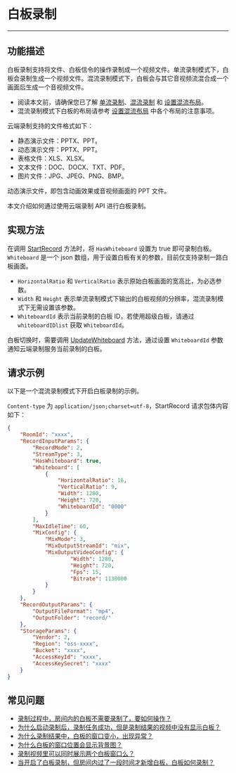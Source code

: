 # 白板录制
---
## 功能描述

白板录制支持将文件、白板信令的操作录制成一个视频文件。单流录制模式下，白板会录制生成一个视频文件。混流录制模式下，白板会与其它音视频流混合成一个画面后生成一个音视频文件。
<Note title="说明">

- 阅读本文前，请确保您已了解 [单流录制](/cloud-recording/common-features/single-stream-recording)、[混流录制](/cloud-recording/common-features/mixed-stream-recording) 和 [设置混流布局](/cloud-recording/common-features/set-the-mixed-flow-layout)。 
- 混流录制模式下白板的布局请参考 [设置混流布局](/cloud-recording/common-features/set-the-mixed-flow-layout) 中各个布局的注意事项。
</Note>

云端录制支持的文件格式如下：
- 静态演示文件：PPTX、PPT。
- 动态演示文件：PPTX、PPT。
- 表格文件：XLS、XLSX。
- 文本文件：DOC、DOCX、TXT、PDF。
- 图片文件：JPG、JPEG、PNG、BMP。

<Note title="说明">
动态演示文件，即包含动画效果或音视频画面的 PPT 文件。
</Note>

本文介绍如何通过使用云端录制 API 进行白板录制。

## 实现方法

在调用 [StartRecord](/cloud-recording-server/start)  方法时，将 `HasWhiteboard` 设置为 true 即可录制白板。 `Whiteboard` 是一个 json 数组，用于设置白板有关的参数，目前仅支持录制一路白板画面。

<Warning title="注意">

* `HorizontalRatio` 和 `VerticalRatio` 表示原始白板画面的宽高比，为必选参数。  
* `Width` 和 `Height` 表示单流录制模式下输出的白板视频的分辨率，混流录制模式下无需设置该参数。  
* `WhiteboardId` 表示当前录制的白板 ID，若使用超级白板，请通过 `whiteboardIDlist` 获取 `WhiteboardId`。
</Warning>

白板切换时，需要调用 [UpdateWhiteboard](/cloud-recording-server/update-whiteboard) 方法，通过设置 `WhiteboardId` 参数通知云端录制服务当前录制的白板。

## 请求示例

以下是一个混流录制模式下开启白板录制的示例。

`Content-type` 为 `application/json;charset=utf-8`，StartRecord 请求包体内容如下：

```json
{
	"RoomId": "xxxx",
	"RecordInputParams": {
		"RecordMode": 2,
		"StreamType": 3,
		"HasWhiteboard": true,
		"Whiteboard": [
			{
				"HorizontalRatio": 16,
				"VerticalRatio": 9,
				"Width": 1280,
				"Height": 720,
				"WhiteboardId": "0000"
			}
		],
		"MaxIdleTime": 60,
		"MixConfig": {
			"MixMode": 3,
			"MixOutputStreamId": "mix",
			"MixOutputVideoConfig": {
	                "Width": 1280, 
	                "Height": 720, 
	                "Fps": 15, 
	                "Bitrate": 1130000
	        }
		}
	},
	"RecordOutputParams": {
		"OutputFileFormat": "mp4",
		"OutputFolder": "record/"
	},
	"StorageParams": {
		"Vendor": 2,
		"Region": "oss-xxxx",
		"Bucket": "xxxx",
		"AccessKeyId": "xxxx",
		"AccessKeySecret": "xxxx"
	}
}
```

## 常见问题

- [录制过程中，房间内的白板不需要录制了，要如何操作？](https://doc-zh.zego.im/faq/excludeWhiteBoardDuringRecording)
- [为什么启动录制后，录制任务成功，但是录制结果的视频中没有显示白板？](https://doc-zh.zego.im/faq/No_Whiteboard)
- [为什么录制结果中，白板的窗口变小，出现异常？](https://doc-zh.zego.im/faq/whiteboard_small)
- [为什么白板的窗口位置会显示背景图？](https://doc-zh.zego.im/faq/whiteboard_backgroud)
- [录制视频里可以同时展示两个白板窗口么？](https://doc-zh.zego.im/faq/Record2Board)
- [当开启了白板录制，但房间内过了一段时间才新增白板，白板如何录制？](https://doc-zh.zego.im/faq/delay_board_record)
